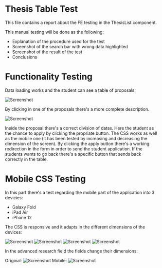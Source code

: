 # Thesis Table Test

This file contains a report about the FE testing in the ThesisList component.

This manual testing will be done as the following:

- Explanation of the procedure used for the test
- Screenshot of the search bar with wrong data highlighted
- Screenshot of the result of the test
- Conclusions

# Functionality Testing

Data loading works and the student can see a table of proposals:

![Screenshot](./screenshots/TableProp.png)

By clicking in one of the proposals there's a more complete description.

![Screenshot](./screenshots/Description.png)

Inside the proposal there's a correct division of datas.
Here the student as the chance to apply by clicking the propriate button.
The CSS works as well as the mobile one (it has been tested by increasing and decreasing the dimension of the screen). 
By clicking the apply button there's a working redirection in the form in order to send the student application.
If the students wants to go back there's a specific button that sends back correctly in the table.


# Mobile CSS Testing

In this part there's a test regarding the mobile part of the application into 3 devicies:
- Galaxy Fold
- iPad Air
- iPhone 12

The CSS is responsive and it adapts in the different dimensions of the devices:

![Screenshot](./screenshots/GalaxyFold_CSS.png)
![Screenshot](./screenshots/iPadAir_CSS.png)
![Screenshot](./screenshots/iPhone12_CSS.png)
![Screenshot](./screenshots/Apply_CSS.png)

In the advanced research field the fields change their dimensions:

Original:
![Screenshot](./screenshots/Filters_1.png)
Mobile:
![Screenshot](./screenshots/Filters_2.png)


